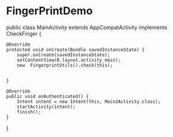 # FingerPrintDemo


public class MainActivity extends AppCompatActivity implements CheckFinger {

    @Override
    protected void onCreate(Bundle savedInstanceState) {
        super.onCreate(savedInstanceState);
        setContentView(R.layout.activity_main);
        new  FingerprintUtils().check(this);


    }

    @Override
    public void onAuthenticated() {
        Intent intent = new Intent(this, Main2Activity.class);
        startActivity(intent);
        finish();
    }
}
